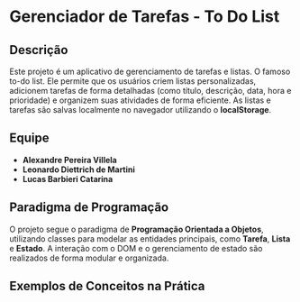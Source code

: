 <!-- [![Review Assignment Due Date](https://classroom.github.com/assets/deadline-readme-button-22041afd0340ce965d47ae6ef1cefeee28c7c493a6346c4f15d667ab976d596c.svg)](https://classroom.github.com/a/nItz-X-a) -->

# Gerenciador de Tarefas - To Do List

## Descrição
Este projeto é um aplicativo de gerenciamento de tarefas e listas. O famoso to-do list. Ele permite que os usuários criem listas personalizadas, adicionem tarefas de forma detalhadas (como título, descrição, data, hora e prioridade) e organizem suas atividades de forma eficiente. As listas e tarefas são salvas localmente no navegador utilizando o **localStorage**.

## Equipe
- **Alexandre Pereira Villela**
- **Leonardo Diettrich de Martini**
- **Lucas Barbieri Catarina**

## Paradigma de Programação
O projeto segue o paradigma de **Programação Orientada a Objetos**, utilizando classes para modelar as entidades principais, como **Tarefa**, **Lista** e **Estado**. A interação com o DOM e o gerenciamento de estado são realizados de forma modular e organizada.

## Exemplos de Conceitos na Prática
<!-- TODO Encontrar pelo menos cinco conceitos do paradigma POO estudados em sala devem ser identificados tais como: Polimorfismo, Objetos
Classes e subclasses
Classes abstratas
Métodos
Propriedades públicas e privadas -->
